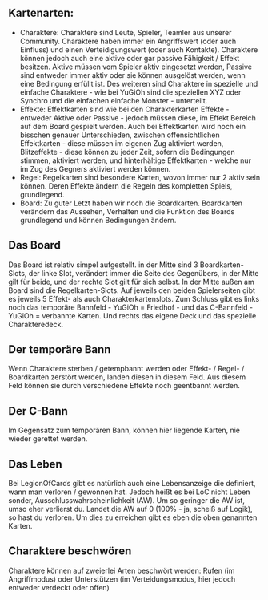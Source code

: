 Kartenarten:
- 
- Charaktere: Charaktere sind Leute, Spieler, Teamler aus unserer Community. Charaktere haben immer ein Angriffswert (oder auch Einfluss) und einen Verteidigungswert (oder auch Kontakte). Charaktere können jedoch auch eine aktive oder gar passive Fähigkeit / Effekt besitzen. Aktive müssen vom Spieler aktiv eingesetzt werden, Passive sind entweder immer aktiv oder sie können ausgelöst werden, wenn eine Bedingung erfüllt ist. Des weiteren sind Charaktere in spezielle und einfache Charaktere - wie bei YuGiOh sind die speziellen XYZ oder Synchro und die einfachen einfache Monster - unterteilt.
- Effekte: Effektkarten sind wie bei den Charakterkarten Effekte - entweder Aktive oder Passive - jedoch müssen diese, im Effekt Bereich auf dem Board gespielt werden. Auch bei Effektkarten wird noch ein bisschen genauer Unterschieden, zwischen offensichtlichen Effektkarten - diese müssen im eigenen Zug aktiviert werden, Blitzeffekte - diese können zu jeder Zeit, sofern die Bedingungen stimmen, aktiviert werden, und hinterhältige Effektkarten - welche nur im Zug des Gegners aktiviert werden können.
- Regel: Regelkarten sind besondere Karten, wovon immer nur 2 aktiv sein können. Deren Effekte ändern die Regeln des kompletten Spiels, grundlegend.
- Board: Zu guter Letzt haben wir noch die Boardkarten. Boardkarten verändern das Aussehen, Verhalten und die Funktion des Boards grundlegend und können Bedingungen ändern.

Das Board
-
Das Board ist relativ simpel aufgestellt. in der Mitte sind 3 Boardkarten-Slots, der linke Slot, verändert immer die Seite des Gegenübers, in der Mitte gilt für beide, und der rechte Slot gilt für sich selbst.
In der Mitte außen am Board sind die Regelkarten-Slots. Auf jeweils den beiden Spielerseiten gibt es jeweils 5 Effekt- als auch Charakterkartenslots. 
Zum Schluss gibt es links noch das temporäre Bannfeld - YuGiOh = Friedhof - und das C-Bannfeld - YuGiOh = verbannte Karten. Und rechts das eigene Deck und das spezielle Charakteredeck.

Der temporäre Bann
-
Wenn Charaktere sterben / getempbannt werden oder Effekt- / Regel- / Boardkarten zerstört werden, landen diesen in diesem Feld. Aus diesem Feld können sie durch verschiedene Effekte noch geentbannt werden.

Der C-Bann
- 
Im Gegensatz zum temporären Bann, können hier liegende Karten, nie wieder gerettet werden.

Das Leben
-
Bei LegionOfCards gibt es natürlich auch eine Lebensanzeige die definiert, wann man verloren / gewonnen hat.
Jedoch heißt es bei LoC nicht Leben sonder, Ausschlusswahrscheinlichkeit (AW). Um so geringer die AW ist, umso eher verlierst du. Landet die AW auf 0 (100% - ja, scheiß auf Logik), so hast du verloren.
Um dies zu erreichen gibt es eben die oben genannten Karten. 

Charaktere beschwören
-
Charaktere können auf zweierlei Arten beschwört werden: Rufen (im Angriffmodus) oder Unterstützen (im Verteidungsmodus, hier jedoch entweder verdeckt oder offen)
